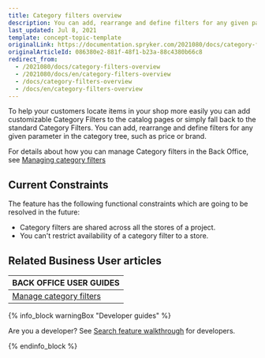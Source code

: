 ```yaml
---
title: Category filters overview
description: You can add, rearrange and define filters for any given parameter in the category tree, such as price or brand.
last_updated: Jul 8, 2021
template: concept-topic-template
originalLink: https://documentation.spryker.com/2021080/docs/category-filters-overview
originalArticleId: 086380e2-881f-48f1-b23a-88c4380b66c8
redirect_from:
  - /2021080/docs/category-filters-overview
  - /2021080/docs/en/category-filters-overview
  - /docs/category-filters-overview
  - /docs/en/category-filters-overview
---
```


To help your customers locate items in your shop more easily you can add customizable Category Filters to the catalog pages or simply fall back to the standard Category Filters. You can add, rearrange and define filters for any given parameter in the category tree, such as price or brand.

For details about how you can manage Category filters in the Back Office, see [Managing category filters](/docs/scos/user/back-office-user-guides/merchandising/search-and-filters/managing-category-filters.html)
## Current Constraints

The feature has the following functional constraints which are going to be resolved in the future:

* Category filters are shared across all the stores of a project.
* You can't restrict availability of a category filter to a store.

## Related Business User articles

|BACK OFFICE USER GUIDES|
|---|
| [Manage category filters](/docs/scos/user/back-office-user-guides/merchandising/search-and-filters/managing-category-filters.html)  |

{% info_block warningBox "Developer guides" %}

Are you a developer? See [Search feature walkthrough](/docs/scos/dev/feature-walkthroughs/search-feature-walkthrough.html) for developers.

{% endinfo_block %}
